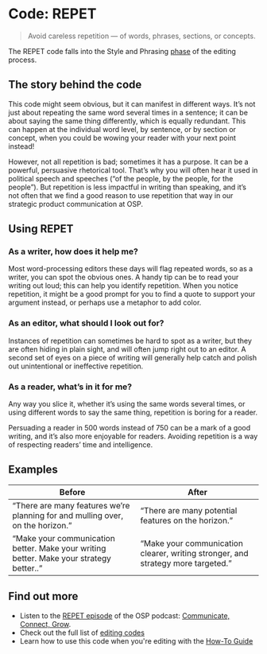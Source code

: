 # Code: REPET

> Avoid careless repetition — of words, phrases, sections, or concepts. 

The REPET code falls into the Style and Phrasing [phase](https://flicstar.com/editing-guide/phases/) of the editing process. 

## The story behind the code

This code might seem obvious, but it can manifest in different ways. It’s not just about repeating the same word several times in a sentence; it 
can be about saying the same thing differently, which is equally redundant. This can happen at the individual word level, by sentence, or by section 
or concept, when you could be wowing your reader with your next point instead!

However, not all repetition is bad; sometimes it has a purpose. It can be a powerful, persuasive rhetorical tool. That’s why you will often hear it 
used in political speech and speeches (“of the people, by the people, for the people”). But repetition is less impactful in writing than speaking, 
and it’s not often that we find a good reason to use repetition that way in our strategic product communication at OSP. 

## Using REPET

### As a writer, how does it help me?

Most word-processing editors these days will flag repeated words, so as a writer, you can spot the obvious ones. A handy tip can be to read your 
writing out loud; this can help you identify repetition. When you notice repetition, it might be a good prompt for you to find a quote to support 
your argument instead, or perhaps use a metaphor to add color.

### As an editor, what should I look out for?

Instances of repetition can sometimes be hard to spot as a writer, but they are often hiding in plain sight, and will often jump right out to an editor. 
A second set of eyes on a piece of writing will generally help catch and polish out unintentional or ineffective repetition.

### As a reader, what’s in it for me?

Any way you slice it, whether it’s using the same words several times, or using different words to say the same thing, repetition is boring for a reader. 

Persuading a reader in 500 words instead of 750 can be a mark of a good writing, and it’s also more enjoyable for readers. Avoiding repetition is a way 
of respecting readers’ time and intelligence.

## Examples

| Before | After |
| ------ | ----- |
| “There are many features we’re planning for and mulling over, on the horizon.” | “There are many potential features on the horizon.”
| “Make your communication better. Make your writing better. Make your strategy better..” | “Make your communication clearer, writing stronger, and strategy more targeted.” |

## Find out more

* Listen to the [REPET episode](https://openstrategypartners.com/repet-the-osp-editorial-code-podcast-ep-04) of the OSP podcast: [Communicate, Connect, Grow](https://www.youtube.com/channel/UCK1FgQnuVwknf_CWenjZSMw).
* Check out the full list of [editing codes](codes.md)
* Learn how to use this code when you're editing with the [How-To Guide](../guide.md)
